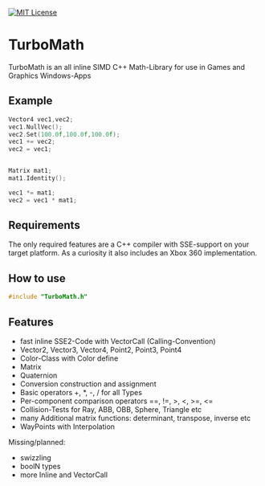 [![MIT License](https://img.shields.io/badge/license-MIT-blue.svg)](LICENSE)

# TurboMath
TurboMath is an all inline SIMD C++ Math-Library for use in Games and Graphics Windows-Apps


## Example


```cpp
Vector4 vec1,vec2;
vec1.NullVec();
vec2.Set(100.0f,100.0f,100.0f);
vec1 += vec2;
vec2 = vec1;


Matrix mat1;
mat1.Identity();

vec1 *= mat1;
vec2 = vec1 * mat1;

```



## Requirements

The only required features are a C++ compiler with SSE-support on your target platform. As a curiosity it also includes an Xbox 360 implementation.

## How to use

```cpp
#include "TurboMath.h"
```

## Features

* fast inline SSE2-Code with VectorCall (Calling-Convention)
* Vector2, Vector3, Vector4, Point2, Point3, Point4
* Color-Class with Color define
* Matrix
* Quaternion
* Conversion construction and assignment
* Basic operators +, *, -, / for all Types
* Per-component comparison operators ==, !=, >, <, >=, <=
* Collision-Tests for Ray, ABB, OBB, Sphere, Triangle etc
* many Additional matrix functions: determinant, transpose, inverse etc
* WayPoints with Interpolation

Missing/planned:

* swizzling 
* boolN types
* more Inline and VectorCall